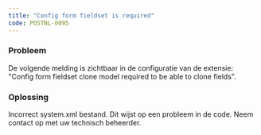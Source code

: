 ```yaml
---
title: "Config form fieldset is required"
code: POSTNL-0095
---
```



<p><h3>Probleem</h3></p><p>De volgende melding is zichtbaar in de configuratie van de extensie:<br>"Config form fieldset clone model required to be able to clone fields".</p><p><h3>Oplossing</h3></p><p>Incorrect system.xml bestand. Dit wijst op een probleem in de code. Neem contact op met uw technisch beheerder.</p>
